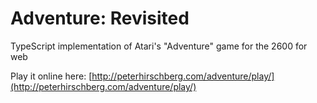 # Adventure: Revisited
TypeScript implementation of Atari's "Adventure" game for the 2600 for web

Play it online here: [http://peterhirschberg.com/adventure/play/](http://peterhirschberg.com/adventure/play/)


